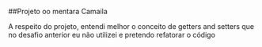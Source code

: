 ##Projeto oo mentara Camaila

A respeito do projeto, entendi melhor o conceito de getters and setters que no desafio
anterior eu não utilizei e pretendo refatorar o código